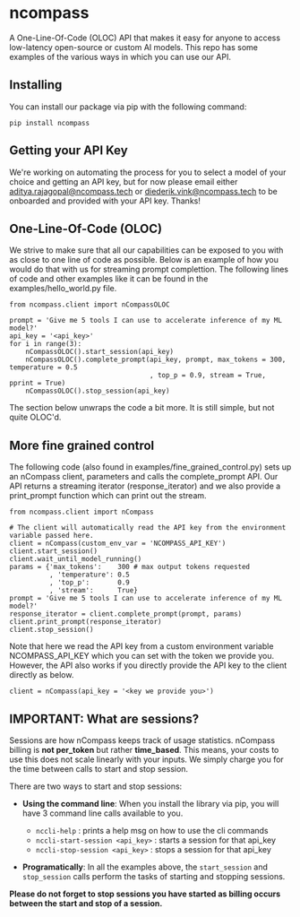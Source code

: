 # ncompass
A One-Line-Of-Code (OLOC) API that makes it easy for anyone to access low-latency open-source or
custom AI models. This repo has some examples of the various ways in which you can use our API. 

## Installing
You can install our package via pip with the following command:  
```
pip install ncompass
```

## Getting your API Key
We're working on automating the process for you to select a model of your choice and getting an API
key, but for now please email either aditya.rajagopal@ncompass.tech or diederik.vink@ncompass.tech to
be onboarded and provided with your API key. Thanks!

## One-Line-Of-Code (OLOC)
We strive to make sure that all our capabilities can be exposed to you with as close to one line
of code as possible. Below is an example of how you would do that with us for streaming prompt 
complettion. The following lines of code and other examples like it can be found in the
examples/hello_world.py file.
```
from ncompass.client import nCompassOLOC

prompt = 'Give me 5 tools I can use to accelerate inference of my ML model?'
api_key = '<api_key>'
for i in range(3):
    nCompassOLOC().start_session(api_key)
    nCompassOLOC().complete_prompt(api_key, prompt, max_tokens = 300, temperature = 0.5
                                   , top_p = 0.9, stream = True, pprint = True)
    nCompassOLOC().stop_session(api_key)
```
The section below unwraps the code a bit more. It is still simple, but not quite OLOC'd.

## More fine grained control 
The following code (also found in examples/fine_grained_control.py) sets up an nCompass client, 
parameters and calls the complete_prompt API. Our API returns a streaming iterator 
(response_iterator) and we also provide a print_prompt function which can print out the stream.
```
from ncompass.client import nCompass

# The client will automatically read the API key from the environment variable passed here.
client = nCompass(custom_env_var = 'NCOMPASS_API_KEY')
client.start_session()
client.wait_until_model_running()
params = {'max_tokens':    300 # max output tokens requested
          , 'temperature': 0.5
          , 'top_p':       0.9
          , 'stream':      True}
prompt = 'Give me 5 tools I can use to accelerate inference of my ML model?'
response_iterator = client.complete_prompt(prompt, params)
client.print_prompt(response_iterator)
client.stop_session()
```

Note that here we read the API key from a custom environment variable NCOMPASS_API_KEY which you
can set with the token we provide you. However, the API also works if you directly provide the API
key to the client directly as below.
```
client = nCompass(api_key = '<key we provide you>')
```

## **IMPORTANT:** What are sessions?
Sessions are how nCompass keeps track of usage statistics. nCompass billing is **not per_token** 
but rather **time_based**. This means, your costs to use this does not scale linearly with your
inputs. We simply charge you for the time between calls to start and stop session. 

There are two ways to start and stop sessions:
- **Using the command line**: When you install the library via pip, you will have 3 command line
  calls available to you. 
  - `nccli-help` : prints a help msg on how to use the cli commands
  - `nccli-start-session <api_key>` : starts a session for that api_key
  - `nccli-stop-session <api_key>` : stops a session for that api_key

- **Programatically**: In all the examples above, the `start_session` and `stop_session` calls
  perform the tasks of starting and stopping sessions.

**Please do not forget to stop sessions you have started as billing occurs between the start and
stop of a session.**
